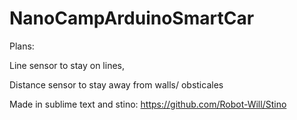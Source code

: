 # NanoCampArduinoSmartCar


Plans:

Line sensor to stay on lines,

Distance sensor to stay away from walls/ obsticales





Made in sublime text and stino: https://github.com/Robot-Will/Stino
